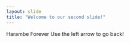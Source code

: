 ```yaml
---
layout: slide
title: "Welcome to our second slide!"
---
```

Harambe Forever
Use the left arrow to go back!
